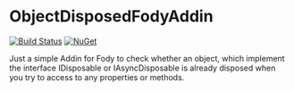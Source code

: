 ObjectDisposedFodyAddin
=======================

[![Build Status](https://img.shields.io/travis/minidfx/ObjectDisposedFodyAddin.svg)](https://travis-ci.org/minidfx/ObjectDisposedFodyAddin) [![NuGet](https://img.shields.io/nuget/dt/ObjectDisposed.Fody.svg)](http://www.nuget.org/packages/ObjectDisposed.Fody/)

Just a simple Addin for Fody to check whether an object, which implement the interface IDisposable or IAsyncDisposable is already disposed when you try to access to any properties or methods.
